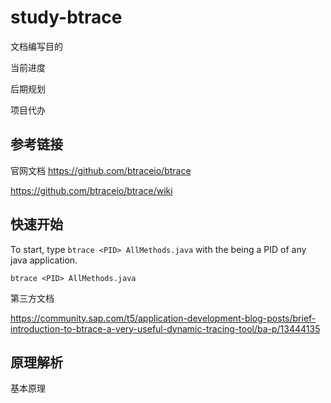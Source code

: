 # study-btrace

文档编写目的

当前进度

后期规划

项目代办

## 参考链接

官网文档 https://github.com/btraceio/btrace

https://github.com/btraceio/btrace/wiki

## 快速开始

To start, type `btrace <PID> AllMethods.java` with the being a PID of any java application.

```
btrace <PID> AllMethods.java

```



第三方文档

https://community.sap.com/t5/application-development-blog-posts/brief-introduction-to-btrace-a-very-useful-dynamic-tracing-tool/ba-p/13444135





## 原理解析

基本原理